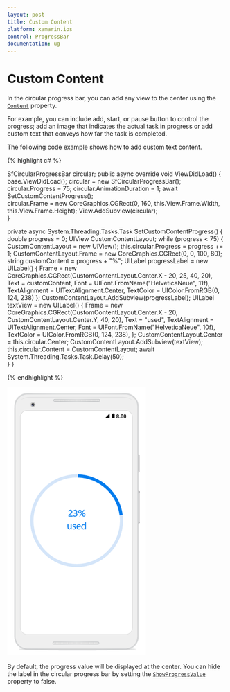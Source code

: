 ```yaml
---
layout: post
title: Custom Content
platform: xamarin.ios
control: ProgressBar
documentation: ug
---
```


# Custom Content

In the circular progress bar, you can add any view to the center using the [`Content`](https://help.syncfusion.com/cr/xamarin-ios/Syncfusion.iOS.ProgressBar.SfCircularProgressBar.html#Syncfusion_iOS_ProgressBar_SfCircularProgressBar_Content) property. 

For example, you can include add, start, or pause button to control the progress; add an image that indicates the actual task in progress or add custom text that conveys how far the task is completed. 

The following code example shows how to add custom text content.

{% highlight c# %}

SfCircularProgressBar circular;
public async override void ViewDidLoad()
{
    base.ViewDidLoad();
    circular = new SfCircularProgressBar();
    circular.Progress = 75;
    circular.AnimationDuration = 1;
    await SetCustomContentProgress();            
    circular.Frame = new CoreGraphics.CGRect(0, 160, this.View.Frame.Width, this.View.Frame.Height);
    View.AddSubview(circular);            
}

private async System.Threading.Tasks.Task SetCustomContentProgress()
{
    double progress = 0;
    UIView CustomContentLayout;
    while (progress < 75)
    {
        CustomContentLayout = new UIView();
        this.circular.Progress = progress += 1;
        CustomContentLayout.Frame = new CoreGraphics.CGRect(0, 0, 100, 80);
        string customContent = progress + "%";
        UILabel progressLabel = new UILabel()
        {
            Frame = new CoreGraphics.CGRect(CustomContentLayout.Center.X - 20, 25, 40, 20),
            Text = customContent,
            Font = UIFont.FromName("HelveticaNeue", 11f),
            TextAlignment = UITextAlignment.Center,
            TextColor = UIColor.FromRGB(0, 124, 238)
        };
        CustomContentLayout.AddSubview(progressLabel);
        UILabel textView = new UILabel()
        {
            Frame = new CoreGraphics.CGRect(CustomContentLayout.Center.X - 20, CustomContentLayout.Center.Y, 40, 20),
            Text = "used",
            TextAlignment = UITextAlignment.Center,
            Font = UIFont.FromName("HelveticaNeue", 10f),
            TextColor = UIColor.FromRGB(0, 124, 238),
        };
        CustomContentLayout.Center = this.circular.Center;
        CustomContentLayout.AddSubview(textView);
        this.circular.Content = CustomContentLayout;
        await System.Threading.Tasks.Task.Delay(50);       
    }
}

{% endhighlight %}

![](overview_images/customcontent.png)

By default, the progress value will be displayed at the center. You can hide the label in the circular progress bar by setting the [`ShowProgressValue`](https://help.syncfusion.com/cr/xamarin-ios/Syncfusion.iOS.ProgressBar.SfCircularProgressBar.html#Syncfusion_iOS_ProgressBar_SfCircularProgressBar_ShowProgressValue) property to false. 
